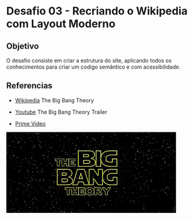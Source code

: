 # Desafio 03 - Recriando o Wikipedia com Layout Moderno

## Objetivo

O desafio consiste em criar a estrutura do site, aplicando todos os conhecimentos para criar um codigo semântico e com acessibilidade.

## Referencias

- [Wikipedia](https://pt.wikipedia.org/wiki/The_Big_Bang_Theory) The Big Bang Theory

- [Youtube](https://youtu.be/rCj-Fb1OmXg?si=Kxr-UXkttLPuAugj) The Big Bang Theory Trailer

- [Prime Video](https://www.primevideo.com/detail/0O71IX5EUTTAYSGMEG6TAM9DYN/ref=atv_dp_season_select_s1?language=pt_BR)

![GIF de um teclado usado na serie Ruptura](/imagens/big.gif)
